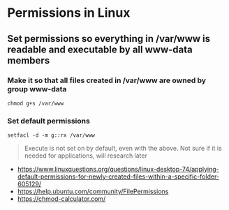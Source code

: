 # Permissions in Linux

## Set permissions so everything in /var/www is readable and executable by all www-data members
### Make it so that all files created in /var/www are owned by group www-data
`chmod g+s /var/www`

### Set default permissions
`setfacl -d -m g::rx /var/www`

> Execute is not set on by default, even with the above. Not sure if it is needed for applications, will research later

  * https://www.linuxquestions.org/questions/linux-desktop-74/applying-default-permissions-for-newly-created-files-within-a-specific-folder-605129/
  * https://help.ubuntu.com/community/FilePermissions
  * https://chmod-calculator.com/
